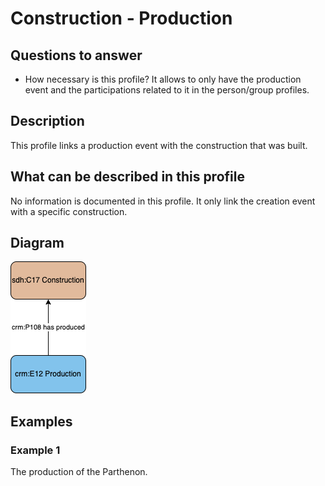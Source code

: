 # Construction - Production

## Questions to answer

- How necessary is this profile? It allows to only have the production event and the participations related to it in the person/group profiles.

## Description

This profile links a production event with the construction that was built.

## What can be described in this profile

No information is documented in this profile. It only link the creation event with a specific construction.

## Diagram

![Alt text](Diagrams/GV_Profile_Construction-Production.drawio.png)

## Examples

### Example 1

The production of the Parthenon.
